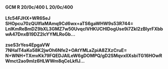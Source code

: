 #### GCM R 20/0c/400 L 20/0c/400
**Lfc54FJHX+WR6SeJ**<br/>**SHOpcu70zQUlflaMAmq9Cd6wx+aTS6gaWHW9s53R744=**<br/>**LnlKmReBmDZ9bXL3GMZ7w50UvqclVHKUCHlDogUse9i7ZkI2zBlyrFXbbwA47DnxB19DZ2IcYYMLRoGb...**<br/><br/>
**zseS3rYes4EpgaVW**<br/>**7NHalT4aKo58K2jwOh6Nfe2+OAtYMLaZpiA8ZXzCruE=**<br/>**N+WNH+TXmvKk79FQEDJAlLeW6gDOMPQ/gD2SMqvxllXsbiTG16HOwRWmct2ao9mlz6HLWWm8qCeLkflJ...**